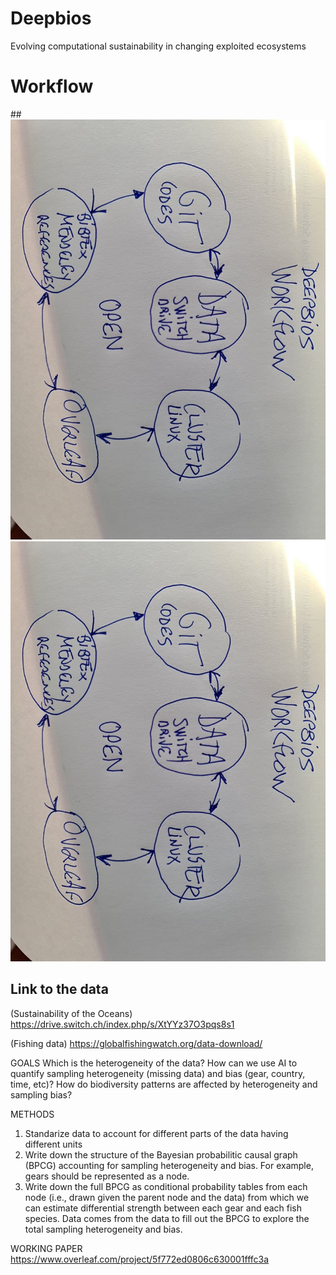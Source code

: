 # Deepbios
Evolving computational sustainability in changing exploited ecosystems


# Workflow
##![plot](Workflow.jpeg)
<img src="Workflow.jpeg" width="800px" height="auto" rotate="90">

## Link to the data
(Sustainability of the Oceans)
https://drive.switch.ch/index.php/s/XtYYz37O3pqs8s1

(Fishing data)
https://globalfishingwatch.org/data-download/

GOALS
Which is the heterogeneity of the data? 
How can we use AI to quantify sampling heterogeneity (missing data) and bias (gear, country, time, etc)?
How do biodiversity patterns are affected by heterogeneity and sampling bias?


METHODS
1. Standarize data to account for different parts of the data having different units
2. Write down the structure of the Bayesian probabilitic causal graph (BPCG) accounting for 
sampling heterogeneity and bias. For example, gears should be represented as a node. 
3. Write down the full BPCG as conditional probability tables from each node (i.e., drawn given the parent node and the data) from which we can estimate differential strength between each gear and each fish species. Data comes from the data to fill out the BPCG to explore the total sampling heterogeneity and bias. 




WORKING PAPER 
https://www.overleaf.com/project/5f772ed0806c630001fffc3a
